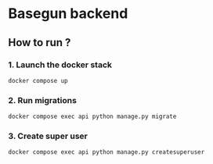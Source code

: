 # Basegun backend

## How to run ?

### 1. Launch the docker stack

```
docker compose up
```

### 2. Run migrations

```
docker compose exec api python manage.py migrate
```

### 3. Create super user

```
docker compose exec api python manage.py createsuperuser
```
